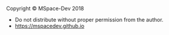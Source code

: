 Copyright © MSpace-Dev 2018
 * Do not distribute without proper permission from the author.
 * https://mspacedev.github.io